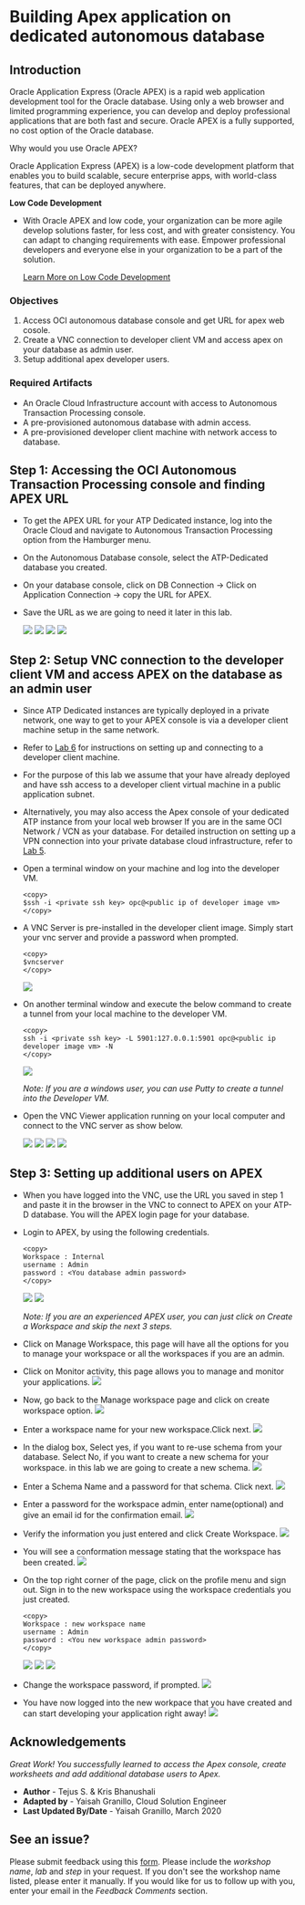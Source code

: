 # Building Apex application on dedicated autonomous database

## Introduction
Oracle Application Express (Oracle APEX) is a rapid web application development tool for the Oracle database. Using only a web browser and limited programming experience, you can develop and deploy professional applications that are both fast and secure. Oracle APEX is a fully supported, no cost option of the Oracle database.

Why would you use Oracle APEX?

Oracle Application Express (APEX) is a low-code development platform that enables you to build scalable, secure enterprise apps, with world-class features, that can be deployed anywhere.

**Low Code Development**
- With Oracle APEX and low code, your organization can be more agile develop solutions faster, for less cost, and with greater consistency. You can adapt to changing requirements with ease. Empower professional developers and everyone else in your organization to be a part of the solution.
  
    [Learn More on Low Code Development](https://apex.oracle.com/en/platform/low-code/)

### Objectives

1. Access OCI autonomous database console and get URL for apex web cosole.
2. Create a VNC connection to developer client VM and access apex on your database as admin user.
3. Setup additional apex developer users.

### Required Artifacts

- An Oracle Cloud Infrastructure account with access to Autonomous Transaction Processing console.
- A pre-provisioned autonomous database with admin access.
- A pre-provisioned developer client machine with network access to database.

## **Step 1:** Accessing the OCI Autonomous Transaction Processing console and finding APEX URL

- To get the APEX URL for your ATP Dedicated instance, log into the Oracle Cloud and navigate to Autonomous Transaction Processing option from the Hamburger menu. 
- On the Autonomous Database console, select the ATP-Dedicated database you created.
- On your database console, click on DB Connection -> Click on Application Connection -> copy the URL for APEX.
- Save the URL as we are going to need it later in this lab.

    ![](./images/NavigateATP1.png " ")
    ![](./images/selectADB.png " ")
    ![](./images/tools.png " ")
    ![](./images/getApexURL.png " ")


## **Step 2:** Setup VNC connection to the developer client VM and access APEX on the database as an admin user

- Since ATP Dedicated instances are typically deployed in a private network, one way to get to your APEX console is via a developer client machine setup in the same network.

- Refer to [Lab 6](?lab=lab-6-configuring-vpn-into-private-atp) for instructions on setting up and connecting to a developer client machine.

- For the purpose of this lab we assume that your have already deployed and have ssh access to a developer client virtual machine in a public application subnet.

- Alternatively, you may also access the Apex console of your dedicated ATP instance from your local web browser If you are in the same OCI Network / VCN as your database. For detailed instruction on setting up a VPN connection into your private database cloud infrastructure, refer to [Lab 5](?lab=lab-5-configuring-development-system).


- Open a terminal window on your machine and log into the developer VM.

    ```
    <copy>
    $ssh -i <private ssh key> opc@<public ip of developer image vm>
    </copy>
    ```

- A VNC Server is pre-installed in the developer client image. Simply start your vnc server and provide a password when prompted.

    ```
    <copy>
    $vncserver
    </copy>
    ```

    ![](./images/SettingVNC2.png " ")

- On another terminal window and execute the below command to create a tunnel from your local machine to the developer VM.

    ```
    <copy>
    ssh -i <private ssh key> -L 5901:127.0.0.1:5901 opc@<public ip developer image vm> -N
    </copy>
    ```

    ![](./images/SettingVNC1.png " ")

    *Note:  If you are a windows user, you can use Putty  to create a tunnel into the Developer VM.*

- Open the VNC Viewer application running on your local computer and connect to the VNC server as show below.

    ![](./images/SettingVNC3.png " ")
    ![](./images/SettingVNC5.png " ")
    ![](./images/SettingVNC4.png " ")
    ![](./images/SettingVNC6.png " ")

## **Step 3:** Setting up additional users on APEX
- When you have logged into the VNC, use the URL you saved in step 1 and paste it in the browser in the VNC to connect to APEX on your ATP-D database. You will the APEX login page for your database.

- Login to APEX, by using the following credentials.

    ```
    <copy>
    Workspace : Internal
    username : Admin
    password : <You database admin password>
    </copy>
    ```

    ![](./images/AccessAPEX1.png " ")
    ![](./images/AccessAPEX2.png " ")

    *Note: If you are an experienced APEX user, you can just click on Create a Workspace and skip the next 3 steps.*

- Click on Manage Workspace, this page will have all the options for you to manage your workspace or all the workspaces if you are an admin.

- Click on Monitor activity, this page allows you to manage and monitor your applications.
    ![](./images/AccessAPEX3.png " ")

- Now, go back to the Manage workspace page and click on create workspace option.
    ![](./images/AccessAPEX3-2.png " ")

- Enter a workspace name for your new workspace.Click next.
    ![](./images/AccessAPEX4.png " ")

- In the dialog box, Select yes, if you want to re-use schema from your database. Select No, if you want to create a new schema for your workspace. in this lab we are going to create a new schema.
    ![](./images/AccessAPEX5.png " ")

- Enter a Schema Name and a password for that schema. Click next.
    ![](./images/AccessAPEX6.png " ")

- Enter a password for the workspace admin, enter name(optional) and give an email id for the confirmation email.
    ![](./images/AccessAPEX7.png " ")

- Verify the information you just entered and click Create Workspace.
    ![](./images/AccessAPEX8.png " ")

- You will see a conformation message stating that the workspace has been created.
    ![](./images/AccessAPEX9.png " ")

- On the top right corner of the page, click on the profile menu and sign out. Sign in to the new workspace using the workspace credentials you just created.

    ```
    <copy>
    Workspace : new workspace name
    username : Admin
    password : <You new workspace admin password>
    </copy>
    ```

    ![](./images/AccessAPEX10.png " ")
    ![](./images/AccessAPEX11.png " ")
    ![](./images/AccessAPEX12.png " ")

- Change the workspace password, if prompted.
    ![](./images/AccessAPEX13.png " ")

- You have now logged into the new workpace that you have created and can start developing your application right away!
    ![](./images/AccessAPEX14.png " ")


## Acknowledgements

*Great Work! You successfully learned to access the Apex console, create worksheets and add additional database users to Apex.*

- **Author** - Tejus S. & Kris Bhanushali
- **Adapted by** -  Yaisah Granillo, Cloud Solution Engineer
- **Last Updated By/Date** - Yaisah Granillo, March 2020

## See an issue?
Please submit feedback using this [form](https://apexapps.oracle.com/pls/apex/f?p=133:1:::::P1_FEEDBACK:1). Please include the *workshop name*, *lab* and *step* in your request.  If you don't see the workshop name listed, please enter it manually. If you would like for us to follow up with you, enter your email in the *Feedback Comments* section. 